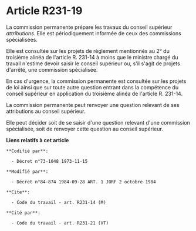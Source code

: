 # Article R231-19

La commission permanente prépare les travaux du conseil supérieur *attributions*. Elle est périodiquement informée de ceux
des commissions spécialisées.

Elle est consultée sur les projets de règlement mentionnés au 2° du troisième alinéa de l'article R. 231-14 à moins que le
ministre chargé du travail n'estime devoir saisir le conseil supérieur ou, s'il s'agit de projets d'arrêté, une commission
spécialisée.

En cas d'urgence, la commission permanente est consultée sur les projets de loi ainsi que sur toute autre question entrant
dans la compétence du conseil supérieur en application du troisième alinéa de l'article R. 231-14.

La commission permanente peut renvoyer une question relevant de ses attributions au conseil supérieur.

Elle peut décider soit de se saisir d'une question relevant d'une commission spécialisée, soit de renvoyer cette question au
conseil supérieur.

**Liens relatifs à cet article**

	**Codifié par**:

	  - Décret n°73-1048 1973-11-15

	**Modifié par**:

	  - Décret n°84-874 1984-09-28 ART. 1 JORF 2 octobre 1984

	**Cite**:

	  - Code du travail - art. R231-14 (M)

	**Cité par**:

	  - Code du travail - art. R231-21 (VT)
